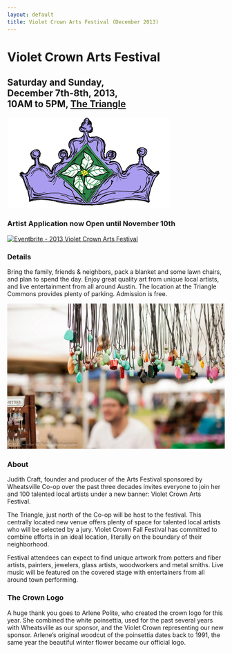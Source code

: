 ```yaml
---
layout: default
title: Violet Crown Arts Festival (December 2013)
---
```


<div class="container">
	<div class="row">
		<div class="col-md-8">
			<h1>Violet Crown Arts Festival</h1>
			<h2>
				Saturday and Sunday,<br>
				December 7th-8th, 2013,<br>
				10AM to 5PM,
				<a href="https://plus.google.com/108698261328485139812/about?gl=us&amp;hl=en">The Triangle</a>
			</h2>
		</div>
		<div class="col-md-4"><img src="img/vcarts_crown.png" class="img-responsive"></div>
	</div>
</div>


### Artist Application now Open until November 10th

<a href="http://www.eventbrite.com/event/7875984281?ref=ebtn" target="_blank"><img src="http://www.eventbrite.com/custombutton?eid=7875984281" alt="Eventbrite - 2013 Violet Crown Arts Festival" /></a>

### Details

Bring the family, friends & neighbors, pack a blanket and some lawn chairs,
and plan to spend the day. Enjoy great quality art from unique local artists,
and live entertainment from all around Austin. The location at the Triangle
Commons provides plenty of parking. Admission is free.

<img src="img/vcaf_beads.jpg" class="img-responsive well">

### About

Judith Craft, founder and producer of the Arts Festival sponsored by
Wheatsville Co-op over the past three decades invites everyone to join her and 100
talented local artists under a new banner: Violet Crown Arts Festival.

The Triangle, just north of the Co-op will be host to the festival. This
centrally located new venue offers plenty of space for talented local artists
who will be selected by a jury. Violet Crown Fall Festival has committed to
combine efforts in an ideal location, literally on the boundary of their
neighborhood.

Festival attendees can expect to find unique artwork from potters and fiber
artists, painters, jewelers, glass artists, woodworkers and metal smiths. Live
music will be featured on the covered stage with entertainers from all around
town performing.

### The Crown Logo

A huge thank you goes to Arlene Polite, who created the crown logo for this
year. She combined the white poinsettia, used for the past several years with
Wheatsville as our sponsor, and the Violet Crown representing our new sponsor.
Arlene’s original woodcut of the poinsettia dates back to 1991, the same year
the beautiful winter flower became our official logo.
